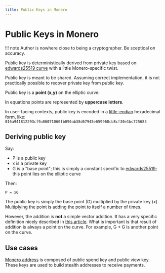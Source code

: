```yaml
---
title: Public Keys in Monero
---
```

# Public Keys in Monero

!!! note
    Author is nowhere close to being a cryptographer. Be sceptical on accuracy.

Public key is deterministically derived from private key based on [edwards25519 curve](/cryptography/asymmetric/edwards25519) with a little Monero-specific twist.

Public key is meant to be shared. Assuming correct implementation, it is not practically possible to recover private key from public key. 

Public key is a **point (x,y)** on the elliptic curve.

In equations points are represented by **uppercase letters**.

In user-facing contexts, public key is encoded in a [little-endian](https://en.wikipedia.org/wiki/Endianness#Little) hexadecimal form, like:
`016a941812293cf9a86071060fb090ab38d67945e659968cb8cf30e1bc725683` 

## Deriving public key

Say:

* P is a public key
* x is a private key
* G is a "base point"; this is simply a constant specific to [edwards25519](/cryptography/asymmetric/edwards25519); this point lies on the elliptic curve
 
Then:

    P = xG

The public key is simply the base point (G) multiplied by the private key (x).
Multiplying the point is adding the point to itself a number of times.

However, the addition is **not** a simple vector addition. It has a very specific
definition nicely described in [this article](https://blog.cloudflare.com/a-relatively-easy-to-understand-primer-on-elliptic-curve-cryptography/).
What is important is that result of addition is always a point on the curve.
For example, G + G is another point on the curve.

## Use cases

[Monero address](/public-address/standard-address) is composed of public spend key and public view key.
These keys are used to build stealth addresses to receive payments.  
